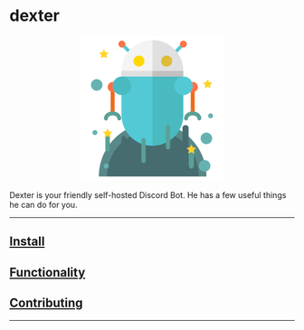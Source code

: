 # dexter

<p align=center><img src="/imgs/dexter_small.png" /></p>

Dexter is your friendly self-hosted Discord Bot. He has a few useful things he can do for you.

---

## [Install](/docs/install.md)

## [Functionality](/docs/functionality.md)

## [Contributing](/docs/CONTRIBUTING.md)

---
